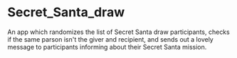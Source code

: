 # Secret_Santa_draw
An app which randomizes the list of Secret Santa draw participants, checks if the same parson isn't the giver and recipient, and sends out a lovely message to participants informing about their Secret Santa mission.  
